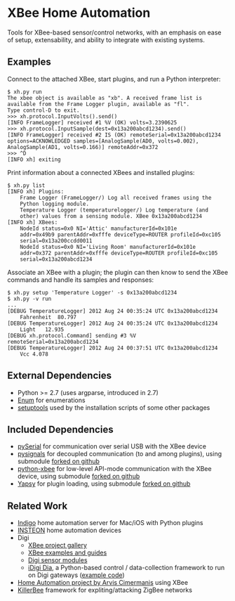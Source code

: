 XBee Home Automation
====================

Tools for XBee-based sensor/control networks, with an emphasis on ease of setup, extensability, and ability to integrate with existing systems.

Examples
--------

Connect to the attached XBee, start plugins, and run a Python interpreter:

	$ xh.py run
	The xbee object is available as "xb". A received frame list is
	available from the Frame Logger plugin, available as "fl".
	Type control-D to exit.
	>>> xh.protocol.InputVolts().send()
	[INFO FrameLogger] received #1 %V (OK) volts=3.2390625
	>>> xh.protocol.InputSample(dest=0x13a200abcd1234).send()
	[INFO FrameLogger] received #2 IS (OK) remoteSerial=0x13a200abcd1234
	options=ACKNOWLEDGED samples=[AnalogSample(AD0, volts=0.002),
	AnalogSample(AD1, volts=0.166)] remoteAddr=0x372
	>>> ^D
	[INFO xh] exiting

Print information about a connected XBees and installed plugins:

	$ xh.py list
	[INFO xh] Plugins:
		Frame Logger (FrameLogger/) Log all received frames using the
		Python logging module.
		Temperature Logger (temperaturelogger/) Log temperature (and
		other) values from a sensing module. XBee 0x13a200abcd1234
	[INFO xh] XBees:
		NodeId status=0x0 NI='Attic' manufacturerId=0x101e
		addr=0x49b9 parentAddr=0xfffe deviceType=ROUTER profileId=0xc105
		serial=0x13a200ccdd0011
		NodeId status=0x0 NI='Living Room' manufacturerId=0x101e
		addr=0x372 parentAddr=0xfffe deviceType=ROUTER profileId=0xc105
		serial=0x13a200abcd1234

Associate an XBee with a plugin; the plugin can then know to send the XBee commands and handle its samples and responses:

	$ xh.py setup 'Temperature Logger' -s 0x13a200abcd1234
	$ xh.py -v run
	...
	[DEBUG TemperatureLogger] 2012 Aug 24 00:35:24 UTC 0x13a200abcd1234
		Fahrenheit	80.797
	[DEBUG TemperatureLogger] 2012 Aug 24 00:35:24 UTC 0x13a200abcd1234
		Light	12.935
	[DEBUG xh.protocol.Command] sending #3 %V remoteSerial=0x13a200abcd1234
	[DEBUG TemperatureLogger] 2012 Aug 24 00:37:51 UTC 0x13a200abcd1234
		Vcc	4.078

External Dependencies
---------------------

* Python >= 2.7 (uses argparse, introduced in 2.7)
* [Enum](http://pypi.python.org/pypi/enum/) for enumerations
* [setuptools](pypi.python.org/pypi/setuptools) used by the installation scripts of some other packages

Included Dependencies
---------------------

* [pySerial](https://github.com/makerbot/pyserial) for communication over serial USB with the XBee device
* [pysignals](https://github.com/theojulienne/PySignals) for decoupled communication (to and among plugins), using submodule [forked on github](https://github.com/markfickett/PySignals)
* [python-xbee](http://code.google.com/p/python-xbee/downloads/list) for low-level API-mode communication with the XBee device, using submodule [forked on github](https://github.com/markfickett/python-xbee)
* [Yapsy](http://sourceforge.net/projects/yapsy/) for plugin loading, using submodule [forked on github](https://github.com/markfickett/yapsy)

Related Work
------------
* [Indigo](http://www.perceptiveautomation.com/indigo/index.html) home automation server for Mac/iOS with Python plugins
* [INSTEON](http://www.insteon.net/products-home.html) home automation devices
* Digi
    * [XBee project gallery](http://www.idigi.com/blog/community/xbee-project-gallery/)
    * [XBee examples and guides](http://examples.digi.com/)
    * [Digi sensor modules](http://www.digi.com/wiki/developer/index.php/XBee_Sensors)
    * [iDigi Dia](http://www.digi.com/wiki/developer/index.php/IDigi_Dia_Wiki), a Python-based control / data-collection framework to run on Digi gateways ([example code](http://www.digi.com/wiki/developer/index.php/Google_Gadget_LTH_Sensor_Example))
* [Home Automation project by Arvis Cimermanis](http://www.arvisc.info/) using XBee
* [KillerBee](http://code.google.com/p/killerbee/) framework for expliting/attacking ZigBee networks
